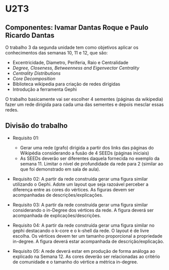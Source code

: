 # U2T3
## Componentes: Ivamar Dantas Roque e Paulo Ricardo Dantas
O trabalho 3 da segunda unidade tem como objetivos aplicar os conhecimentos das semanas 10, 11 e 12, que são:
- Excentricidade, Diametro, Periferia, Raio e Centralidade
- *Degree, Closeness, Betweenness and Eigenvector Centrality*
- *Centrality Distributions*
- *Core Decomposition*
- Biblioteca wikipedia para criação de redes dirigidas
- Introdução a ferramenta Gephi

O trabalho basicamente vai ser escolher 4 sementes (páginas da wikipedia) fazer um rede dirigida para cada uma das sementes e depois mesclar essas redes. 

## Divisão do trabalho
- Requisito 01: 
    - Gerar uma rede (grafo) dirigida a partir dos links das páginas do Wikipédia
considerando a fusão de 4 SEEDs (páginas iniciais)
    - As SEEDs deverão ser diferentes daquela fornecida no exemplo da semana 11.
Limitar o nível de profundidade da rede para 2 (similar ao que foi demonstrado
em sala de aula). 

- Requisito 02: A partir da rede construída gerar uma figura similar utilizando o Gephi. Adote um layout que seja razoável perceber a diferença entre as cores do vértices. As figuras devem ser acompanhadas de descrições/explicações.

- Requisito 03: A partir da rede construída gerar uma figura similar considerando o in-Degree dos
vértices da rede. A figura deverá ser acompanhada de explicações/descrições.

- Requisito 04: A partir da rede construída gerar uma figura similar no gephi destacando o k-core e o k-shell da rede. O layout é de livre escolha. Os vértices devem ter um tamanho
proporcional a propriedade in-degree. A figura deverá estar acompanhada de descrição/explicação.

- Requisito 05: A rede deverá estar em produção de forma análoga ao explicado na Semana 12. As cores deverão ser relacionadas ao critério de comunidade e o tamanho do vértice a métrica in-degree. 
